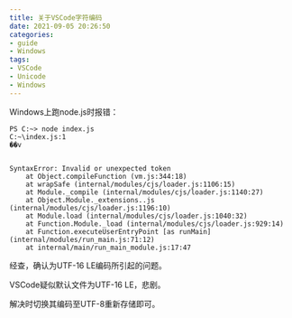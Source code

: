 ```yaml
---
title: 关于VSCode字符编码
date: 2021-09-05 20:26:50
categories:
- guide
- Windows
tags: 
- VSCode
- Unicode
- Windows
---
```


Windows上跑node.js时报错：
```
PS C:~> node index.js
C:~\index.js:1
��v


SyntaxError: Invalid or unexpected token
    at Object.compileFunction (vm.js:344:18)
    at wrapSafe (internal/modules/cjs/loader.js:1106:15)
    at Module._compile (internal/modules/cjs/loader.js:1140:27)
    at Object.Module._extensions..js (internal/modules/cjs/loader.js:1196:10)
    at Module.load (internal/modules/cjs/loader.js:1040:32)
    at Function.Module._load (internal/modules/cjs/loader.js:929:14)
    at Function.executeUserEntryPoint [as runMain] (internal/modules/run_main.js:71:12)
    at internal/main/run_main_module.js:17:47
```

经查，确认为UTF-16 LE编码所引起的问题。

VSCode疑似默认文件为UTF-16 LE，悲剧。

解决时切换其编码至UTF-8重新存储即可。